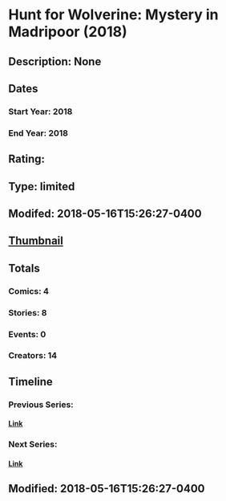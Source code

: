 # Hunt for Wolverine: Mystery in Madripoor (2018)
## Description: None
## Dates
### Start Year: 2018
### End Year: 2018
## Rating: 
## Type: limited
## Modifed: 2018-05-16T15:26:27-0400
## [Thumbnail](http://i.annihil.us/u/prod/marvel/i/mg/2/20/5afc85db04dfa.jpg)
## Totals
### Comics: 4
### Stories: 8
### Events: 0
### Creators: 14
## Timeline
### Previous Series: 
#### [Link]()
### Next Series: 
#### [Link]()
## Modified: 2018-05-16T15:26:27-0400